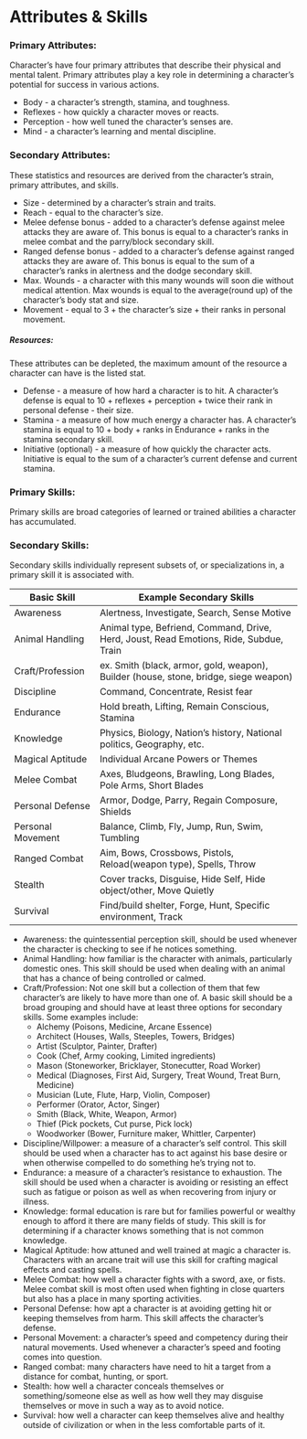 # Attributes & Skills

### Primary Attributes:
Character’s have four primary attributes that describe their physical and mental talent. Primary attributes play a key role in determining a character’s potential for success in various actions.
* Body - a character’s strength, stamina, and toughness.
* Reflexes - how quickly a character moves or reacts.
* Perception - how well tuned the character’s senses are.
* Mind - a character’s learning and mental discipline.

### Secondary Attributes:
These statistics and resources are derived from the character’s strain, primary attributes, and skills.
* Size - determined by a character’s strain and traits.
* Reach - equal to the character’s size.
* Melee defense bonus - added to a character’s defense against melee attacks they are aware of. This bonus is equal to a character’s ranks in melee combat and the parry/block secondary skill.
* Ranged defense bonus - added to a character’s defense against ranged attacks they are aware of. This bonus is equal to the sum of a character’s ranks in alertness and the dodge secondary skill.
* Max. Wounds - a character with this many wounds will soon die without medical attention. Max wounds is equal to the average(round up) of the character’s body stat and size.
* Movement - equal to 3 + the character’s size + their ranks in personal movement.
##### Resources:
These attributes can be depleted, the maximum amount of the resource a character can have is the listed stat.
* Defense - a measure of how hard a character is to hit. A character’s defense is equal to 10 + reflexes + perception + twice their rank in personal defense - their size.
* Stamina - a measure of how much energy a character has. A character’s stamina is equal to 10 + body + ranks in Endurance + ranks in the stamina secondary skill.
* Initiative (optional) - a measure of how quickly the character acts. Initiative is equal to the sum of a character’s current defense and current stamina.
<div class="page-break"></div>

### Primary Skills:
Primary skills are broad categories of learned or trained abilities a character has accumulated.

### Secondary Skills:
Secondary skills individually represent subsets of, or specializations in, a primary skill it is associated with.


| Basic Skill | Example Secondary Skills |
| --- | --- |
| Awareness | Alertness, Investigate, Search, Sense Motive |
| Animal Handling | Animal type, Befriend, Command, Drive, Herd, Joust, Read Emotions, Ride, Subdue, Train |
| Craft/Profession | ex. Smith (black, armor, gold, weapon), Builder (house, stone, bridge, siege weapon) |
| Discipline | Command, Concentrate, Resist fear |
| Endurance | Hold breath, Lifting, Remain Conscious, Stamina|
| Knowledge | Physics, Biology, Nation’s history, National politics, Geography, etc. |
| Magical Aptitude | Individual Arcane Powers or Themes |
| Melee Combat | Axes, Bludgeons, Brawling, Long Blades, Pole Arms, Short Blades |
| Personal Defense | Armor, Dodge, Parry, Regain Composure, Shields |
| Personal Movement | Balance, Climb, Fly, Jump, Run, Swim, Tumbling |
| Ranged Combat | Aim, Bows, Crossbows, Pistols, Reload(weapon type), Spells, Throw |
| Stealth | Cover tracks, Disguise, Hide Self, Hide object/other, Move Quietly |
| Survival | Find/build shelter, Forge, Hunt, Specific environment, Track |

<div class="page-break"></div>

* Awareness: the quintessential perception skill, should be used whenever the character is checking to see if he notices something.
* Animal Handling: how familiar is the character with animals, particularly domestic ones. This skill should be used when dealing with an animal that has a chance of being controlled or calmed.
* Craft/Profession: Not one skill but a collection of them that few character’s are likely to have more than one of. A basic skill should be a broad grouping and should have at least three options for secondary skills. Some examples include:
    * Alchemy (Poisons, Medicine, Arcane Essence)
    * Architect (Houses, Walls, Steeples, Towers, Bridges)
    * Artist (Sculptor, Painter, Drafter)
    * Cook (Chef, Army cooking, Limited ingredients)
    * Mason (Stoneworker, Bricklayer, Stonecutter, Road Worker)
    * Medical (Diagnoses, First Aid, Surgery, Treat Wound, Treat Burn, Medicine)
    * Musician (Lute, Flute, Harp, Violin, Composer)
    * Performer (Orator, Actor, Singer)
    * Smith (Black, White, Weapon, Armor)
    * Thief (Pick pockets, Cut purse, Pick lock)
    * Woodworker (Bower, Furniture maker, Whittler, Carpenter)
* Discipline/Willpower: a measure of a character’s self control. This skill should be used when a character has to act against his base desire or when otherwise compelled to do something he’s trying not to.
* Endurance: a measure of a character’s resistance to exhaustion. The skill should be used when a character is avoiding or resisting an effect such as fatigue or poison as well as when recovering from injury or illness.
* Knowledge: formal education is rare but for families powerful or wealthy enough to afford it there are many fields of study. This skill is for determining if a character knows something that is not common knowledge.
* Magical Aptitude: how attuned and well trained at magic a character is. Characters with an arcane trait will use this skill for crafting magical effects and casting spells.
* Melee Combat: how well a character fights with a sword, axe, or fists. Melee combat skill is most often used when fighting in close quarters but also has a place in many sporting activities.
* Personal Defense: how apt a character is at avoiding getting hit or keeping themselves from harm. This skill affects the character’s defense.
* Personal Movement: a character’s speed and competency during their natural movements. Used whenever a character’s speed and footing comes into question.
* Ranged combat: many characters have need to hit a target from a distance for combat, hunting, or sport.
* Stealth: how well a character conceals themselves or something/someone else as well as how well they may disguise themselves or move in such a way as to avoid notice.
* Survival: how well a character can keep themselves alive and healthy outside of civilization or when in the less comfortable parts of it.
